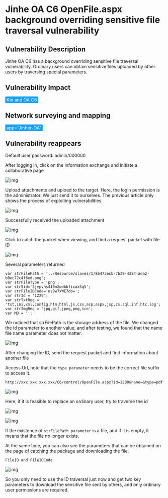 # Jinhe OA C6 OpenFile.aspx background overriding sensitive file traversal vulnerability

## Vulnerability Description

Jinhe OA C6 has a background overriding sensitive file traversal vulnerability. Ordinary users can obtain sensitive files uploaded by other users by traversing special parameters.

## Vulnerability Impact

<span style="background-color:rgb(18, 160, 255); padding: 2px 4px; border-radius: 3px; color: white;">Kin and OA C6</span>

## Network surveying and mapping

<span style="background-color:rgb(18, 160, 255); padding: 2px 4px; border-radius: 3px; color: white;">app="Jinher-OA"</span>

## Vulnerability reappears

Default user password: admin/000000

After logging in, click on the information exchange and initiate a collaborative page

![img](https://raw.githubusercontent.com/PeiQi0/PeiQi-WIKI-Book/refs/heads/main/docs/.vuepress/../.vuepress/public/img/jh-5.png)



Upload attachments and upload to the target. Here, the login permission is the administrator. We just send it to ourselves. The previous article only shows the process of exploiting vulnerabilities.

![img](https://raw.githubusercontent.com/PeiQi0/PeiQi-WIKI-Book/refs/heads/main/docs/.vuepress/../.vuepress/public/img/jh-6.png)



Successfully received the uploaded attachment

![img](https://raw.githubusercontent.com/PeiQi0/PeiQi-WIKI-Book/refs/heads/main/docs/.vuepress/../.vuepress/public/img/jh-7.png)



Click to catch the packet when viewing, and find a request packet with file ID



![img](https://raw.githubusercontent.com/PeiQi0/PeiQi-WIKI-Book/refs/heads/main/docs/.vuepress/../.vuepress/public/img/jh-8.png)



Several parameters returned

```plain
var strFilePath = '../Resource/slaves/1/8b473ecb-7b39-4384-ada2-b0ec72c4f6ed.png';
var strFileType = 'png';
var strSid='3jvpvhs410m2wdbbficax5q5';
var strFileIDCode='us9w7xWE7do=';
var strId = '1229';
var strTxtReg = 'txt,ini,xml,config,htm,html,js,css,asp,aspx,jsp,cs,sql,inf,htc,log';
var strImgReg = 'jpg,gif,jpeg,png,ico';
var MD = '';
```

We noticed that strFilePath is the storage address of the file. We changed the id parameter to another value, and after testing, we found that the name file name parameter does not matter.

![img](https://raw.githubusercontent.com/PeiQi0/PeiQi-WIKI-Book/refs/heads/main/docs/.vuepress/../.vuepress/public/img/jh-9.png)



After changing the ID, send the request packet and find information about another file

Access Url, note that the `type parameter` needs to be the correct file suffix to access it.

```plain
http://xxx.xxx.xxx.xxx/C6/control/OpenFile.aspx?id=1200&name=&type=pdf
```

![img](https://raw.githubusercontent.com/PeiQi0/PeiQi-WIKI-Book/refs/heads/main/docs/.vuepress/../.vuepress/public/img/jh-10.png)



Here, if it is feasible to replace an ordinary user, try to traverse the id

![img](https://raw.githubusercontent.com/PeiQi0/PeiQi-WIKI-Book/refs/heads/main/docs/.vuepress/../.vuepress/public/img/jh-12.png)



![img](https://raw.githubusercontent.com/PeiQi0/PeiQi-WIKI-Book/refs/heads/main/docs/.vuepress/../.vuepress/public/img/jh-11.png)



If the existence of `strFilePath parameter` is a file, and if it is empty, it means that the file no longer exists.

At the same time, you can also see the parameters that can be obtained on the page of catching the package and downloading the file.

`FileID and FileIDCode`



![img](https://raw.githubusercontent.com/PeiQi0/PeiQi-WIKI-Book/refs/heads/main/docs/.vuepress/../.vuepress/public/img/jh-13.png)



So you only need to use the ID traversal just now and get two key parameters to download the sensitive file sent by others, and only ordinary user permissions are required.